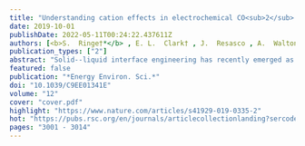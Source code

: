 ```yaml
---
title: "Understanding cation effects in electrochemical CO<sub>2</sub> reduction"
date: 2019-10-01
publishDate: 2022-05-11T00:24:22.437611Z
authors: [<b>S.  Ringe†*</b> , E. L.  Clark† , J.  Resasco , A.  Walton , B.  Seger , A. T.  Bell , K.  Chan* ]
publication_types: ["2"]
abstract: "Solid--liquid interface engineering has recently emerged as a promising technique to optimize the activity and product selectivity of the electrochemical reduction of CO2. In particular, the cation identity and the interfacial electric field have been shown to have a particularly significant impact on the activity of desired products. Using a combination of theoretical and experimental investigations, we show the cation size and its resultant impact on the interfacial electric field to be the critical factor behind the ion specificity of electrochemical CO2 reduction. We present a multi-scale modeling approach that combines size-modified Poisson--Boltzmann theory with ab initio simulations of field effects on critical reaction intermediates. The model shows an unprecedented quantitative agreement with experimental trends in cation effects on CO production on Ag, C2 production on Cu, CO vibrational signatures on Pt and Cu as well as Au(111) single crystal experimental double layer capacitances. The insights obtained represent quantitative evidence for the impact of cations on the interfacial electric field. Finally, we present design principles to increase the activity and selectivity of any field-sensitive electrochemical process based on the surface charging properties: the potential of zero charge, the ion size, and the double layer capacitance."
featured: false
publication: "*Energy Environ. Sci.*"
doi: "10.1039/C9EE01341E"
volume: "12"
cover: "cover.pdf"
highlight: "https://www.nature.com/articles/s41929-019-0335-2"
hot: "https://pubs.rsc.org/en/journals/articlecollectionlanding?sercode=ee&themeid=1dca7222-a040-4eb0-b7f0-ee178a50e3ad"
pages: "3001 - 3014"
---
```


